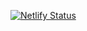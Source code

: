[![Netlify Status](https://api.netlify.com/api/v1/badges/8eb7e294-61be-4839-8a54-c9094147f0b4/deploy-status)](https://app.netlify.com/sites/sokil/deploys)